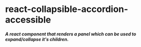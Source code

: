 # react-collapsible-accordion-accessible
##### A react component that renders a panel which can be used to expand/collapse it's children.